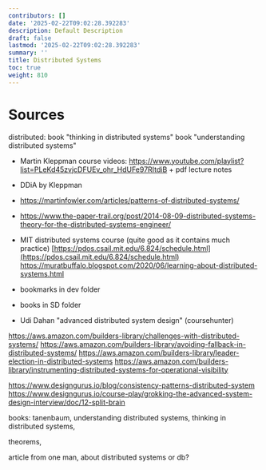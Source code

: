 ```yaml
---
contributors: []
date: '2025-02-22T09:02:28.392283'
description: Default Description
draft: false
lastmod: '2025-02-22T09:02:28.392283'
summary: ''
title: Distributed Systems
toc: true
weight: 810
---
```

# Sources

distributed:
book "thinking in distributed systems"
book "understanding distributed systems"

- Martin Kleppman course videos: <https://www.youtube.com/playlist?list=PLeKd45zvjcDFUEv_ohr_HdUFe97RItdiB> + pdf lecture notes
- DDiA by Kleppman
- <https://martinfowler.com/articles/patterns-of-distributed-systems/>

- <https://www.the-paper-trail.org/post/2014-08-09-distributed-systems-theory-for-the-distributed-systems-engineer/>
- MIT distributed systems course (quite good as it contains much practice) [https://pdos.csail.mit.edu/6.824/schedule.html](https://pdos.csail.mit.edu/6.824/schedule.html)
<https://muratbuffalo.blogspot.com/2020/06/learning-about-distributed-systems.html>

- bookmarks in dev folder
- books in SD folder
- Udi Dahan "advanced distributed system design" (coursehunter)

<https://aws.amazon.com/builders-library/challenges-with-distributed-systems/>
<https://aws.amazon.com/builders-library/avoiding-fallback-in-distributed-systems/>
<https://aws.amazon.com/builders-library/leader-election-in-distributed-systems>
<https://aws.amazon.com/builders-library/instrumenting-distributed-systems-for-operational-visibility>

<https://www.designgurus.io/blog/consistency-patterns-distributed-system>
<https://www.designgurus.io/course-play/grokking-the-advanced-system-design-interview/doc/12-split-brain>

books: tanenbaum, understanding distributed systems, thinking in distributed systems,

theorems,

article from one man, about distributed systems or db?
